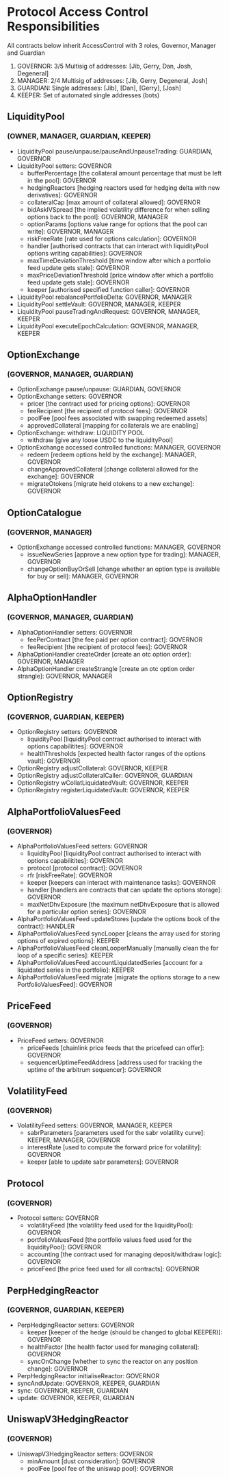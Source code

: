 # Protocol Access Control Responsibilities

All contracts below inherit AccessControl with 3 roles, Governor, Manager and Guardian

1. GOVERNOR: 3/5 Multisig of addresses: [Jib, Gerry, Dan, Josh, Degeneral]
2. MANAGER: 2/4 Multisig of addresses: [Jib, Gerry, Degeneral, Josh]
3. GUARDIAN: Single addresses: [Jib], [Dan], [Gerry], [Josh]
4. KEEPER: Set of automated single addresses (bots)

## LiquidityPool 
### (OWNER, MANAGER, GUARDIAN, KEEPER)

- LiquidityPool pause/unpause/pauseAndUnpauseTrading: GUARDIAN, GOVERNOR
- LiquidityPool setters: GOVERNOR
    - bufferPercentage [the collateral amount percentage that must be left in the pool]: GOVERNOR
    - hedgingReactors [hedging reactors used for hedging delta with new derivatives]: GOVERNOR
    - collateralCap [max amount of collateral allowed]: GOVERNOR
    - bidAskIVSpread [the implied volatility difference for when selling options back to the pool]: GOVERNOR, MANAGER
    - optionParams [options value range for options that the pool can write]: GOVERNOR, MANAGER
    - riskFreeRate [rate used for options calculation]: GOVERNOR
    - handler [authorised contracts that can interact with liquidityPool options writing capabilities]: GOVERNOR
    - maxTimeDeviationThreshold [time window after which a portfolio feed update gets stale]: GOVERNOR
    - maxPriceDeviationThreshold [price window after which a portfolio feed update gets stale]: GOVERNOR
    - keeper [authorised specified function caller]: GOVERNOR
- LiquidityPool rebalancePortfolioDelta: GOVERNOR, MANAGER
- LiquidityPool settleVault: GOVERNOR, MANAGER, KEEPER 
- LiquidityPool pauseTradingAndRequest: GOVERNOR, MANAGER, KEEPER
- LiquidityPool executeEpochCalculation: GOVERNOR, MANAGER, KEEPER

## OptionExchange
### (GOVERNOR, MANAGER, GUARDIAN)

- OptionExchange pause/unpause: GUARDIAN, GOVERNOR
- OptionExchange setters: GOVERNOR
    - pricer [the contract used for pricing options]: GOVERNOR
    - feeRecipient [the recipient of protocol fees]: GOVERNOR
    - poolFee [pool fees associated with swapping redeemed assets]
    - approvedCollateral [mapping for collaterals we are enabling]
- OptionExchange: withdraw: LIQUIDITY POOL
    - withdraw [give any loose USDC to the liquidityPool]
- OptionExchange accessed controlled functions: MANAGER, GOVERNOR
    - redeem [redeem options held by the exchange]: MANAGER, GOVERNOR
    - changeApprovedCollateral [change collateral allowed for the exchange]: GOVERNOR
    - migrateOtokens [migrate held otokens to a new exchange]: GOVERNOR


## OptionCatalogue
### (GOVERNOR, MANAGER)

- OptionExchange accessed controlled functions: MANAGER, GOVERNOR
    - issueNewSeries [approve a new option type for trading]: MANAGER, GOVERNOR
    - changeOptionBuyOrSell [change whether an option type is available for buy or sell]: MANAGER, GOVERNOR

## AlphaOptionHandler
### (GOVERNOR, MANAGER, GUARDIAN)
- AlphaOptionHandler setters: GOVERNOR
    - feePerContract [the fee paid per option contract]: GOVERNOR
    - feeRecipient [the recipient of protocol fees]: GOVERNOR
- AlphaOptionHandler createOrder [create an otc option order]: GOVERNOR, MANAGER
- AlphaOptionHandler createStrangle [create an otc option order strangle]: GOVERNOR, MANAGER

## OptionRegistry
### (GOVERNOR, GUARDIAN, KEEPER)

- OptionRegistry setters: GOVERNOR
    - liquidityPool [liquidityPool contract authorised to interact with options capabilitites]: GOVERNOR
    - healthThresholds [expected health factor ranges of the options vault]: GOVERNOR
- OptionRegistry adjustCollateral: GOVERNOR, KEEPER
- OptionRegistry adjustCollateralCaller: GOVERNOR, GUARDIAN
- OptionRegistry wCollatLiquidatedVault: GOVERNOR, KEEPER
- OptionRegistry registerLiquidatedVault: GOVERNOR, KEEPER

## AlphaPortfolioValuesFeed
### (GOVERNOR)

- AlphaPortfolioValuesFeed setters: GOVERNOR
    - liquidityPool [liquidityPool contract authorised to interact with options capabilitites]: GOVERNOR
    - protocol [protocol contract]: GOVERNOR
    - rfr [riskFreeRate]: GOVERNOR
    - keeper [keepers can interact with maintenance tasks]: GOVERNOR
    - handler [handlers are contracts that can update the options storage]: GOVERNOR
    - maxNetDhvExposure [the maximum netDhvExposure that is allowed for a particular option series]: GOVERNOR
- AlphaPortfolioValuesFeed updateStores [update the options book of the contract]: HANDLER
- AlphaPortfolioValuesFeed syncLooper [cleans the array used for storing options of expired options]: KEEPER
- AlphaPortfolioValuesFeed cleanLooperManually [manually clean the for loop of a specific series]: KEEPER
- AlphaPortfolioValuesFeed accountLiquidatedSeries [account for a liquidated series in the portfolio]: KEEPER
- AlphaPortfolioValuesFeed migrate [migrate the options storage to a new PortfolioValuesFeed]: GOVERNOR

## PriceFeed
### (GOVERNOR)

- PriceFeed setters: GOVERNOR
    - priceFeeds [chainlink price feeds that the pricefeed can offer]: GOVERNOR
    - sequencerUptimeFeedAddress [address used for tracking the uptime of the arbitrum sequencer]: GOVERNOR


## VolatilityFeed
### (GOVERNOR)

- VolatilityFeed setters: GOVERNOR, MANAGER, KEEPER
    - sabrParameters [parameters used for the sabr volatility curve]: KEEPER, MANAGER, GOVERNOR
    - interestRate [used to compute the forward price for volatility]: GOVERNOR
    - keeper [able to update sabr parameters]: GOVERNOR

## Protocol
### (GOVERNOR)

- Protocol setters: GOVERNOR
    - volatilityFeed [the volatility feed used for the liquidityPool]: GOVERNOR
    - portfolioValuesFeed [the portfolio values feed used for the liquidityPool]: GOVERNOR
    - accounting [the contract used for managing deposit/withdraw logic]: GOVERNOR
    - priceFeed [the price feed used for all contracts]: GOVERNOR

## PerpHedgingReactor
### (GOVERNOR, GUARDIAN, KEEPER)

- PerpHedgingReactor setters: GOVERNOR
    - keeper [keeper of the hedge (should be changed to global KEEPER)]: GOVERNOR
    - healthFactor [the health factor used for managing collateral]: GOVERNOR
    - syncOnChange [whether to sync the reactor on any position change]: GOVERNOR
- PerpHedgingReactor initialiseReactor: GOVERNOR
- syncAndUpdate: GOVERNOR, KEEPER, GUARDIAN
- sync: GOVERNOR, KEEPER, GUARDIAN
- update: GOVERNOR, KEEPER, GUARDIAN

## UniswapV3HedgingReactor
### (GOVERNOR)

- UniswapV3HedgingReactor setters: GOVERNOR
    - minAmount [dust consideration]: GOVERNOR
    - poolFee [pool fee of the uniswap pool]: GOVERNOR